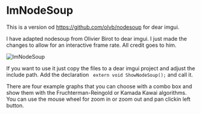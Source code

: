 # ImNodeSoup

This is a version od https://github.com/olvb/nodesoup for dear imgui.

I have adapted nodesoup from Olivier Birot to dear imgui. I just made the changes to allow for an interactive frame rate. All credit goes to him.


![ImNodeSoup](https://user-images.githubusercontent.com/8093144/232327587-5d43ac67-ca95-402f-a280-a08d4056f22b.gif)


If you want to use it just copy the files to a dear imgui project and adjust the include path.
Add the declaration ``` extern void ShowNodeSoup();``` and call it.

There are four example graphs that you can choose with a combo box and show them with the Fruchterman-Reingold or Kamada Kawai algorithms.
You can use the mouse wheel for zoom in or zoom out and pan clickin left button.
